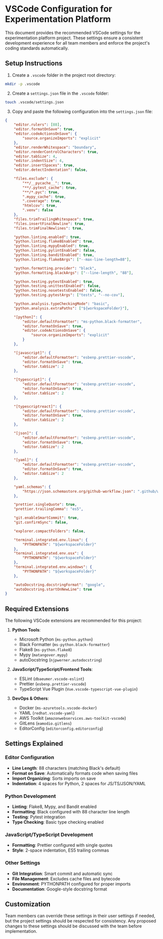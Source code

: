 # VSCode Configuration for Experimentation Platform

This document provides the recommended VSCode settings for the experimentation platform project. These settings ensure a consistent development experience for all team members and enforce the project's coding standards automatically.

## Setup Instructions

1. Create a `.vscode` folder in the project root directory:

```bash
mkdir -p .vscode
```

2. Create a `settings.json` file in the `.vscode` folder:

```bash
touch .vscode/settings.json
```

3. Copy and paste the following configuration into the `settings.json` file:

```json
{
    "editor.rulers": [88],
    "editor.formatOnSave": true,
    "editor.codeActionsOnSave": {
        "source.organizeImports": "explicit"
    },
    "editor.renderWhitespace": "boundary",
    "editor.renderControlCharacters": true,
    "editor.tabSize": 4,
    "editor.indentSize": 4,
    "editor.insertSpaces": true,
    "editor.detectIndentation": false,

    "files.exclude": {
        "**/__pycache__": true,
        "**/.pytest_cache": true,
        "**/*.pyc": true,
        ".mypy_cache": true,
        ".coverage": true,
        "htmlcov": true,
        ".venv": false
    },
    "files.trimTrailingWhitespace": true,
    "files.insertFinalNewline": true,
    "files.trimFinalNewlines": true,

    "python.linting.enabled": true,
    "python.linting.flake8Enabled": true,
    "python.linting.mypyEnabled": true,
    "python.linting.pylintEnabled": false,
    "python.linting.banditEnabled": true,
    "python.linting.flake8Args": ["--max-line-length=88"],

    "python.formatting.provider": "black",
    "python.formatting.blackArgs": ["--line-length", "88"],

    "python.testing.pytestEnabled": true,
    "python.testing.unittestEnabled": false,
    "python.testing.nosetestsEnabled": false,
    "python.testing.pytestArgs": ["tests", "--no-cov"],

    "python.analysis.typeCheckingMode": "basic",
    "python.analysis.extraPaths": ["${workspaceFolder}"],

    "[python]": {
        "editor.defaultFormatter": "ms-python.black-formatter",
        "editor.formatOnSave": true,
        "editor.codeActionsOnSave": {
            "source.organizeImports": "explicit"
        }
    },

    "[javascript]": {
        "editor.defaultFormatter": "esbenp.prettier-vscode",
        "editor.formatOnSave": true,
        "editor.tabSize": 2
    },

    "[typescript]": {
        "editor.defaultFormatter": "esbenp.prettier-vscode",
        "editor.formatOnSave": true,
        "editor.tabSize": 2
    },

    "[typescriptreact]": {
        "editor.defaultFormatter": "esbenp.prettier-vscode",
        "editor.formatOnSave": true,
        "editor.tabSize": 2
    },

    "[json]": {
        "editor.defaultFormatter": "esbenp.prettier-vscode",
        "editor.formatOnSave": true,
        "editor.tabSize": 2
    },

    "[yaml]": {
        "editor.defaultFormatter": "esbenp.prettier-vscode",
        "editor.formatOnSave": true,
        "editor.tabSize": 2
    },

    "yaml.schemas": {
        "https://json.schemastore.org/github-workflow.json": ".github/workflows/*.yml"
    },

    "prettier.singleQuote": true,
    "prettier.trailingComma": "es5",

    "git.enableSmartCommit": true,
    "git.confirmSync": false,

    "explorer.compactFolders": false,

    "terminal.integrated.env.linux": {
        "PYTHONPATH": "${workspaceFolder}"
    },
    "terminal.integrated.env.osx": {
        "PYTHONPATH": "${workspaceFolder}"
    },
    "terminal.integrated.env.windows": {
        "PYTHONPATH": "${workspaceFolder}"
    },

    "autoDocstring.docstringFormat": "google",
    "autoDocstring.startOnNewLine": true
}
```

## Required Extensions

The following VSCode extensions are recommended for this project:

1. **Python Tools**:

    - Microsoft Python (`ms-python.python`)
    - Black Formatter (`ms-python.black-formatter`)
    - Flake8 (`ms-python.flake8`)
    - Mypy (`matangover.mypy`)
    - autoDocstring (`njpwerner.autodocstring`)

2. **JavaScript/TypeScript/Frontend Tools**:

    - ESLint (`dbaeumer.vscode-eslint`)
    - Prettier (`esbenp.prettier-vscode`)
    - TypeScript Vue Plugin (`Vue.vscode-typescript-vue-plugin`)

3. **DevOps & Others**:
    - Docker (`ms-azuretools.vscode-docker`)
    - YAML (`redhat.vscode-yaml`)
    - AWS Toolkit (`amazonwebservices.aws-toolkit-vscode`)
    - GitLens (`eamodio.gitlens`)
    - EditorConfig (`editorconfig.editorconfig`)

## Settings Explained

### Editor Configuration

-   **Line Length**: 88 characters (matching Black's default)
-   **Format on Save**: Automatically formats code when saving files
-   **Import Organizing**: Sorts imports on save
-   **Indentation**: 4 spaces for Python, 2 spaces for JS/TS/JSON/YAML

### Python Development

-   **Linting**: Flake8, Mypy, and Bandit enabled
-   **Formatting**: Black configured with 88 character line length
-   **Testing**: Pytest integration
-   **Type Checking**: Basic type checking enabled

### JavaScript/TypeScript Development

-   **Formatting**: Prettier configured with single quotes
-   **Style**: 2-space indentation, ES5 trailing commas

### Other Settings

-   **Git Integration**: Smart commit and automatic sync
-   **File Management**: Excludes cache files and bytecode
-   **Environment**: PYTHONPATH configured for proper imports
-   **Documentation**: Google-style docstring format

## Customization

Team members can override these settings in their user settings if needed, but the project settings should be respected for consistency. Any proposed changes to these settings should be discussed with the team before implementation.
